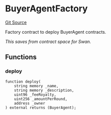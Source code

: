 # BuyerAgentFactory
[Git Source](https://github.com/firstbatchxyz/swan-contracts/blob/9405ff2bcd559928c6612c334c22d32bfecae969/src/BuyerAgent.sol)

Factory contract to deploy BuyerAgent contracts.

*This saves from contract space for Swan.*


## Functions
### deploy


```solidity
function deploy(
    string memory _name,
    string memory _description,
    uint96 _feeRoyalty,
    uint256 _amountPerRound,
    address _owner
) external returns (BuyerAgent);
```


